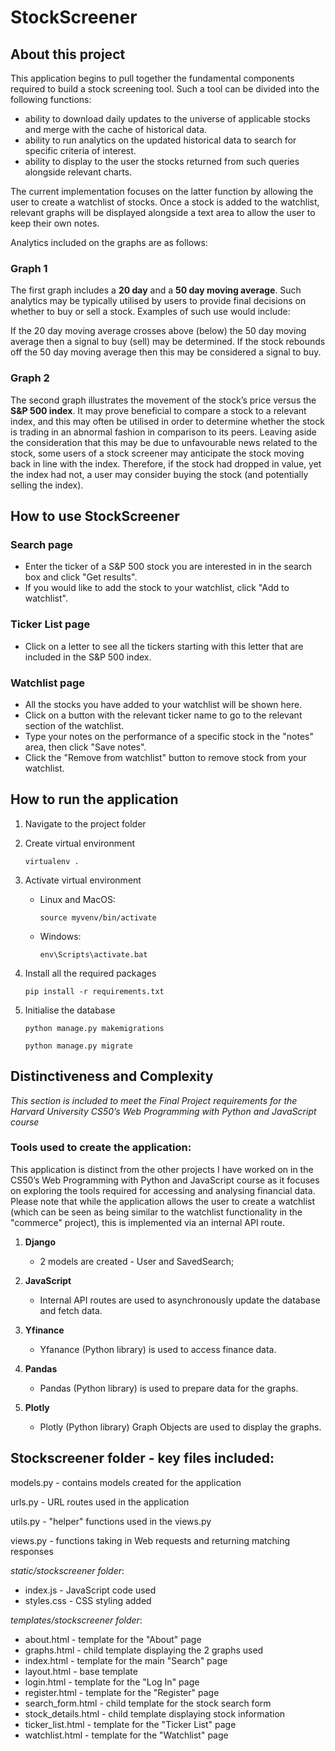 # StockScreener

## About this project

This application begins to pull together the fundamental components required to build a stock screening tool. Such a tool can be divided into the following functions:

- ability to download daily updates to the universe of applicable stocks and merge with the cache of historical data.
- ability to run analytics on the updated historical data to search for specific criteria of interest.
- ability to display to the user the stocks returned from such queries alongside relevant charts.

The current implementation focuses on the latter function by allowing the user to create a watchlist of stocks. Once a stock is added to the watchlist, relevant graphs will be displayed alongside a text area to allow the user to keep their own notes.

Analytics included on the graphs are as follows:

### Graph 1

The first graph includes a **20 day** and a **50 day moving average**. Such analytics may be typically utilised by users to provide final decisions on whether to buy or sell a stock. Examples of such use would include:

If the 20 day moving average crosses above (below) the 50 day moving average then a signal to buy (sell) may be determined.
If the stock rebounds off the 50 day moving average then this may be considered a signal to buy.

### Graph 2

The second graph illustrates the movement of the stock’s price versus the **S&P 500 index**. It may prove beneficial to compare a stock to a relevant index, and this may often be utilised in order to determine whether the stock is trading in an abnormal fashion in comparison to its peers. Leaving aside the consideration that this may be due to unfavourable news related to the stock, some users of a stock
screener may anticipate the stock moving back in line with the index. Therefore, if the stock had dropped in value, yet the index had not, a user may consider buying the stock (and potentially selling the index).

## How to use StockScreener

### Search page

- Enter the ticker of a S&P 500 stock you are interested in in the search box and click "Get results".
- If you would like to add the stock to your watchlist, click "Add to watchlist".

### Ticker List page

- Click on a letter to see all the tickers starting with this letter that are included in the S&P 500 index.

### Watchlist page

- All the stocks you have added to your watchlist will be shown here.
- Click on a button with the relevant ticker name to go to the relevant section of the watchlist.
- Type your notes on the performance of a specific stock in the "notes" area, then click "Save notes".
- Click the "Remove from watchlist" button to remove stock from your watchlist.

## How to run the application

1. Navigate to the project folder

2. Create virtual environment

   `virtualenv .`

3. Activate virtual environment

   - Linux and MacOS:

     `source myvenv/bin/activate`

   - Windows:

     `env\Scripts\activate.bat`

4. Install all the required packages

   `pip install -r requirements.txt`

5. Initialise the database

   `python manage.py makemigrations`

   `python manage.py migrate`

## Distinctiveness and Complexity

_This section is included to meet the Final Project requirements for the Harvard University CS50’s Web Programming with Python and JavaScript course_

### Tools used to create the application:

This application is distinct from the other projects I have worked on in the CS50’s Web Programming with Python and JavaScript course as it focuses on exploring the tools required for accessing and analysing financial data. Please note that while the application allows the user to create a watchlist (which can be seen as being similar to the watchlist functionality in the "commerce" project), this is implemented via an internal API route.

1. **Django**

   - 2 models are created - User and SavedSearch;

2. **JavaScript**

   - Internal API routes are used to asynchronously update the database and fetch data.

3. **Yfinance**

   - Yfanance (Python library) is used to access finance data.

4. **Pandas**

   - Pandas (Python library) is used to prepare data for the graphs.

5. **Plotly**

   - Plotly (Python library) Graph Objects are used to display the graphs.

## Stockscreener folder - key files included:

models.py - contains models created for the application

urls.py - URL routes used in the application

utils.py - "helper" functions used in the views.py

views.py - functions taking in Web requests and returning matching responses

_static/stockscreener folder_:

- index.js - JavaScript code used
- styles.css - CSS styling added

_templates/stockscreener folder_:

- about.html - template for the "About" page
- graphs.html - child template displaying the 2 graphs used
- index.html - template for the main "Search" page
- layout.html - base template
- login.html - template for the "Log In" page
- register.html - template for the "Register" page
- search_form.html - child template for the stock search form
- stock_details.html - child template displaying stock information
- ticker_list.html - template for the "Ticker List" page
- watchlist.html - template for the "Watchlist" page
